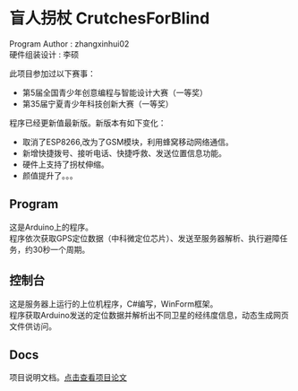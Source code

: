 # 盲人拐杖  CrutchesForBlind  
Program Author : zhangxinhui02  
硬件组装设计 : 李硕  

此项目参加过以下赛事：  
* 第5届全国青少年创意编程与智能设计大赛（一等奖）
* 第35届宁夏青少年科技创新大赛（一等奖）

程序已经更新值最新版。新版本有如下变化：  
* 取消了ESP8266,改为了GSM模块，利用蜂窝移动网络通信。
* 新增快捷拨号、接听电话、快捷呼救、发送位置信息功能。
* 硬件上支持了拐杖伸缩。
* 颜值提升了。。。

## Program
这是Arduino上的程序。  
程序依次获取GPS定位数据（中科微定位芯片）、发送至服务器解析、执行避障任务，约30秒一个周期。

## 控制台
这是服务器上运行的上位机程序，C#编写，WinForm框架。  
程序获取Arduino发送的定位数据并解析出不同卫星的经纬度信息，动态生成网页文件供访问。

## Docs
项目说明文档。[点击查看项目论文](./Docs/新一代电子导盲犬作品论文.docx)  